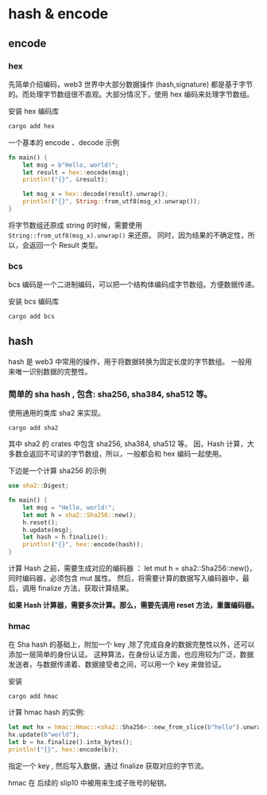 # hash & encode

## encode

### hex

先简单介绍编码，web3 世界中大部分数据操作 (hash,signature) 都是基于字节的。而处理字节数组很不直观。大部分情况下，使用 hex 编码来处理字节数组。

安装 hex 编码库

```bash
cargo add hex
```

一个基本的 encode 、decode 示例

```rust
fn main() {
    let msg = b"Hello, world!";
    let result = hex::encode(msg);
    println!("{}", &result);

    let msg_x = hex::decode(result).unwrap();
    println!("{}", String::from_utf8(msg_x).unwrap());
}
```

将字节数组还原成 string 的时候，需要使用 `String::from_utf8(msg_x).unwrap()` 来还原。
同时，因为结果的不确定性，所以，会返回一个 Result 类型。

### bcs

bcs 编码是一个二进制编码，可以把一个结构体编码成字节数组。方便数据传递。

安装 bcs 编码库

```bash
cargo add bcs
```

## hash

hash 是 web3 中常用的操作，用于将数据转换为固定长度的字节数组。
一般用来唯一识别数据的完整性。

### 简单的 sha hash , 包含: sha256, sha384, sha512 等。

使用通用的类库 sha2 来实现。

```shell
cargo add sha2
```

其中 sha2 的 crates 中包含 sha256, sha384, sha512 等。
因，Hash 计算，大多数会返回不可读的字节数组，所以，一般都会和 hex 编码一起使用。

下边是一个计算 sha256 的示例

```rust
use sha2::Digest;

fn main() {
    let msg = "Hello, world!";
    let mut h = sha2::Sha256::new();
    h.reset();
    h.update(msg);
    let hash = h.finalize();
    println!("{}", hex::encode(hash));
}

```

计算 Hash 之前，需要生成对应的编码器 ： let mut h = sha2::Sha256::new()， 同时编码器，必须包含 mut 属性。
然后，将需要计算的数据写入编码器中，最后，调用 finalize 方法，获取计算结果。

**如果 Hash 计算器，需要多次计算。那么，需要先调用 reset 方法，重置编码器。**

### hmac

在 Sha hash 的基础上，附加一个 key ,除了完成自身的数据完整性以外，还可以添加一层简单的身份认证。
这种算法，在身份认证方面，也应用较为广泛，数据发送者，与数据传递着、数据接受者之间，可以用一个 key 来做验证。

安装

```shell
cargo add hmac
```

计算 hmac hash 的实例:

```rust
let mut hx = hmac::Hmac::<sha2::Sha256>::new_from_slice(b"hello").unwrap();
hx.update(b"world");
let b = hx.finalize().into_bytes();
println!("{}", hex::encode(b));
```

指定一个 key , 然后写入数据，通过 finalize 获取对应的字节流。

hmac 在 后续的 slip10 中被用来生成子账号的秘钥。
